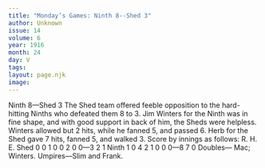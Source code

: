 ```yaml
---
title: "Monday’s Games: Ninth 8--Shed 3"
author: Unknown
issue: 14
volume: 6
year: 1916
month: 24
day: V
tags:
layout: page.njk
image:
---
```

Ninth 8—Shed 3      The Shed team offered feeble opposition to the hard-hitting Ninths who defeated them 8 to 3.    Jim Winters for the Ninth was in fine shape, and with good support in back of him, the Sheds were helpless.   Winters allowed but 2 hits, while he fanned 5, and passed 6.    Herb for the Shed gave 7 hits, fanned 5, and walked 3.    Score by innings as follows:   R. H. E. Shed 0 0 1 0 0 2 0 0—3 2 1 Ninth 1 0 4 2 1 0 0 0—8 7 0    Doubles— Mac; Winters.    Umpires—Slim and Frank.    


